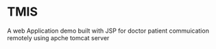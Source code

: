 # TMIS
A web Application demo built with JSP for doctor patient commuication remotely using apche tomcat server

